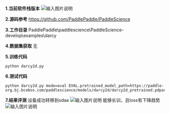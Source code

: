  **1.当前软件栈版本** 
![输入图片说明](https://foruda.gitee.com/images/1738900795709577351/8c234fbd_12173785.png "0f53ba650978b265cfb5091f991df07.png")

 **2.源码参考** 
https://github.com/PaddlePaddle/PaddleScience

 **3.工作目录** 
PaddlePaddle\paddlescience\PaddleScience-develop\examples\darcy

 **4.数据集获取** 
无

 **5.训练代码** 

```
python darcy2d.py

```
 **6.测试代码** 

```
python darcy2d.py mode=eval EVAL.pretrained_model_path=https://paddle-org.bj.bcebos.com/paddlescience/models/darcy2d/darcy2d_pretrained.pdparams

```
 **7.结果评测** 
设备成功转移到sdaa
![输入图片说明](https://foruda.gitee.com/images/1738899112998438859/9987f292_12173785.png "0e678ffe81ca8da6fe54f4001f76873.png")
能够长训，且loss有下降趋势
![输入图片说明](https://foruda.gitee.com/images/1738926971916402586/53f15e73_12173785.png "31cd64cdbc5b725dd351192c17a50bf.png")